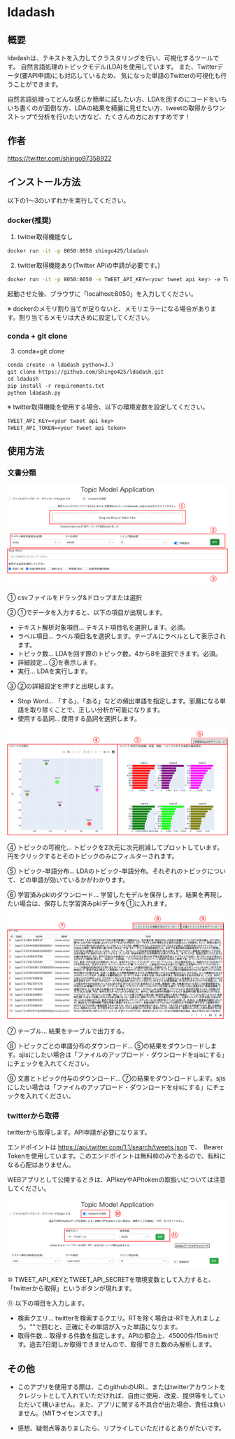 # ldadash
## 概要
ldadashは、テキストを入力してクラスタリングを行い、可視化するツールです。
自然言語処理のトピックモデル(LDA)を使用しています。
また、Twitterデータ(要API申請)にも対応しているため、
気になった単語のTwitterの可視化も行うことができます。

自然言語処理ってどんな感じか簡単に試したい方、LDAを回すのにコードをいちいち書くのが面倒な方、LDAの結果を綺麗に見せたい方、tweetの取得からワンストップで分析を行いたい方など、たくさんの方におすすめです！

## 作者
https://twitter.com/shingo97358922

## インストール方法
以下の1〜3のいずれかを実行してください。

### docker(推奨)
1. twitter取得機能なし
```bash
docker run -it -p 8050:8050 shingo425/ldadash
```
2. twitter取得機能あり(Twitter APIの申請が必要です。)
```bash
docker run -it -p 8050:8050 -e TWEET_API_KEY=<your tweet api key> -e TWEET_API_TOKEN=<your tweet api token> shingo425/ldadash
```
起動させた後、ブラウザに「localhost:8050」を入力してください。

※ dockerのメモリ割り当てが足りないと、メモリエラーになる場合があります。割り当てるメモリは大きめに設定してください。


### conda + git clone
3. conda+git clone
```
conda create -n ldadash python=3.7
git clone https://github.com/Shingo425/ldadash.git
cd ldadash
pip install -r requirements.txt
python ldadash.py
```
※ twitter取得機能を使用する場合、以下の環境変数を設定してください。
```
TWEET_API_KEY=<your tweet api key>
TWEET_API_TOKEN=<your tweet api token>
```

## 使用方法
### 文書分類
![image1](/image/image1.png) 

① csvファイルをドラッグ&ドロップまたは選択

② ①でデータを入力すると、以下の項目が出現します。
* テキスト解析対象項目... テキスト項目名を選択します。必須。
* ラベル項目... ラベル項目名を選択します。テーブルにラベルとして表示されます。
* トピック数... LDAを回す際のトピック数。4から8を選択できます。必須。
* 詳細設定... ③を表示します。
* 実行... LDAを実行します。

③ ②の詳細設定を押すと出現します。
* Stop Word... 「する」、「ある」などの頻出単語を指定します。邪魔になる単語を取り除くことで、正しい分析が可能になります。
* 使用する品詞... 使用する品詞を選択します。

![image2](/image/image2.png) 

④ トピックの可視化... トピックを2次元に次元削減してプロットしています。円をクリックするとそのトピックのみにフィルターされます。

⑤ トピック-単語分布... LDAのトピック-単語分布。それぞれのトピックについて、どの単語が効いているかがわかります。

⑥ 学習済みpklのダウンロード... 学習したモデルを保存します。結果を再現したい場合は、保存した学習済みpklデータを①に入れます。

![image3](/image/image3.png) 

⑦ テーブル... 結果をテーブルで出力する。

⑧ トピックごとの単語分布のダウンロード... ⑤の結果をダウンロードします。sjisにしたい場合は「ファイルのアップロード・ダウンロードをsjisにする」にチェックを入れてください。

⑨ 文書とトピック付与のダウンロード... ⑦の結果をダウンロードします。sjisにしたい場合は「ファイルのアップロード・ダウンロードをsjisにする」にチェックを入れてください。

### twitterから取得
twitterから取得します。API申請が必要になります。

エンドポイントは https://api.twitter.com/1.1/search/tweets.json で、　Bearer Tokenを使用しています。このエンドポイントは無料枠のみであるので、有料になる心配はありません。

WEBアプリとして公開するときは、APIkeyやAPItokenの取扱いについては注意してください。

![image4](/image/image4.png) 

⑩ TWEET_API_KEYとTWEET_API_SECRETを環境変数として入力すると、「twitterから取得」というボタンが現れます。

⑪ 以下の項目を入力します。
* 検索クエリ... twitterを検索するクエリ。RTを除く場合は-RTを入れましょう。""で囲むと、正確にその単語が入った単語になります。
* 取得件数... 取得する件数を指定します。APIの都合上、45000件/15minです。過去7日間しか取得できませんので、取得できた数のみ解析します。

## その他
* このアプリを使用する際は、このgithubのURL、またはtwitterアカウントをクレジットとして入れていただければ、自由に使用、改変、提供等をしていただいて構いません。また、アプリに関する不具合が出た場合、責任は負いません。(MITライセンスです。)

* 感想、疑問点等ありましたら、リプライしていただけるとありがたいです。
